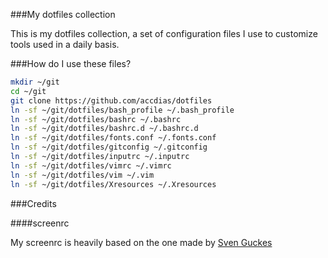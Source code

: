 ###My dotfiles collection

This is my dotfiles collection, a set of configuration files I use to customize tools used in a daily basis.

###How do I use these files?

```sh
mkdir ~/git
cd ~/git
git clone https://github.com/accdias/dotfiles
ln -sf ~/git/dotfiles/bash_profile ~/.bash_profile
ln -sf ~/git/dotfiles/bashrc ~/.bashrc
ln -sf ~/git/dotfiles/bashrc.d ~/.bashrc.d
ln -sf ~/git/dotfiles/fonts.conf ~/.fonts.conf
ln -sf ~/git/dotfiles/gitconfig ~/.gitconfig
ln -sf ~/git/dotfiles/inputrc ~/.inputrc
ln -sf ~/git/dotfiles/vimrc ~/.vimrc
ln -sf ~/git/dotfiles/vim ~/.vim
ln -sf ~/git/dotfiles/Xresources ~/.Xresources
```

###Credits

####screenrc

My screenrc is heavily based on the one made by [Sven Guckes](http://www.guckes.net/Setup/screenrc)
